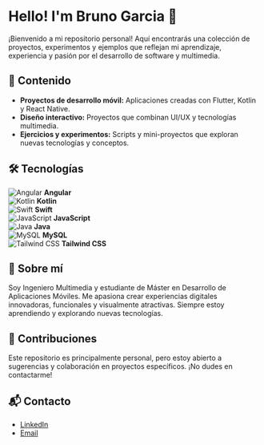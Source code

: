 # Hello! I'm Bruno Garcia 👋

¡Bienvenido a mi repositorio personal! Aquí encontrarás una colección de proyectos, experimentos y ejemplos que reflejan mi aprendizaje, experiencia y pasión por el desarrollo de software y multimedia. 

## 📂 Contenido

- **Proyectos de desarrollo móvil:** Aplicaciones creadas con Flutter, Kotlin y React Native.
- **Diseño interactivo:** Proyectos que combinan UI/UX y tecnologías multimedia.
- **Ejercicios y experimentos:** Scripts y mini-proyectos que exploran nuevas tecnologías y conceptos.

## 🛠️ Tecnologías

![Angular](https://upload.wikimedia.org/wikipedia/commons/c/cf/Angular_full_color_logo.svg) **Angular**  
![Kotlin](https://upload.wikimedia.org/wikipedia/commons/7/74/Kotlin_Icon.png) **Kotlin**  
![Swift](https://upload.wikimedia.org/wikipedia/commons/9/9d/Swift_logo.svg) **Swift**  
![JavaScript](https://upload.wikimedia.org/wikipedia/commons/6/6a/JavaScript-logo.png) **JavaScript**  
![Java](https://upload.wikimedia.org/wikipedia/en/3/30/Java_programming_language_logo.svg) **Java**  
![MySQL](https://upload.wikimedia.org/wikipedia/commons/0/0a/MySQL_textlogo.svg) **MySQL**  
![Tailwind CSS](https://upload.wikimedia.org/wikipedia/commons/d/d5/Tailwind_CSS_Logo.svg) **Tailwind CSS**

## 🌱 Sobre mí

Soy Ingeniero Multimedia y estudiante de Máster en Desarrollo de Aplicaciones Móviles. Me apasiona crear experiencias digitales innovadoras, funcionales y visualmente atractivas. Siempre estoy aprendiendo y explorando nuevas tecnologías.

## 🤝 Contribuciones

Este repositorio es principalmente personal, pero estoy abierto a sugerencias y colaboración en proyectos específicos. ¡No dudes en contactarme!

## 📬 Contacto

- [LinkedIn](https://linkedin.com/in/tu-perfil)
- [Email](mailto:tu-correo@example.com)

